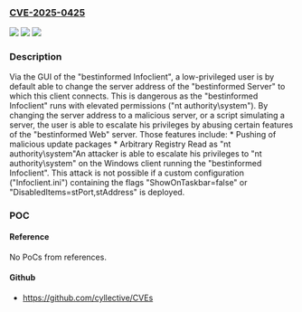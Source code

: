### [CVE-2025-0425](https://cve.mitre.org/cgi-bin/cvename.cgi?name=CVE-2025-0425)
![](https://img.shields.io/static/v1?label=Product&message=bestinformed%20Infoclient&color=blue)
![](https://img.shields.io/static/v1?label=Version&message=n%2Fa&color=blue)
![](https://img.shields.io/static/v1?label=Vulnerability&message=CWE-15%3A%20External%20Control%20of%20System%20or%20Configuration%20Setting&color=brighgreen)

### Description

Via the GUI of the "bestinformed Infoclient", a low-privileged user is by default able to change the server address of the "bestinformed Server" to which this client connects. This is dangerous as the "bestinformed Infoclient" runs with elevated permissions ("nt authority\system"). By changing the server address to a malicious server, or a script simulating a server, the user is able to escalate his privileges by abusing certain features of the "bestinformed Web" server. Those features include:  *  Pushing of malicious update packages  *  Arbitrary Registry Read as "nt authority\system"An attacker is able to escalate his privileges to "nt authority\system" on the Windows client running the "bestinformed Infoclient". This attack is not possible if a custom configuration ("Infoclient.ini") containing the flags "ShowOnTaskbar=false" or "DisabledItems=stPort,stAddress" is deployed.

### POC

#### Reference
No PoCs from references.

#### Github
- https://github.com/cyllective/CVEs

